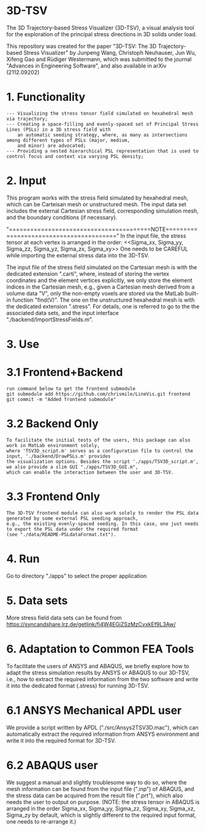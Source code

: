 # 3D-TSV
The 3D Trajectory-based Stress Visualizer (3D-TSV), a visual analysis tool for the exploration 
of the principal stress directions in 3D solids under load.

This repository was created for the paper "3D-TSV: The 3D Trajectory-based Stress Visualizer" 
	by Junpeng Wang, Christoph Neuhauser, Jun Wu, Xifeng Gao and Rüdiger Westermann, 
which was submitted to the journal "Advances in Engineering Software", and also available in arXiv (2112.09202)

# 1. Functionality
	--- Visualizing the stress tensor field simulated on hexahedral mesh via trajectory;
	---	Creating a space-filling and evenly-spaced set of Principal Stress Lines (PSLs) in a 3D stress field with 
		an automatic seeding strategy, where, as many as intersections among different types of PSLs (major, medium, 
		and minor) are advocated;
	--- Providing a nested hierarchical PSL representation that is used to control focus and context via varying PSL density;

# 2. Input
This program works with the stress field simulated by hexahedral mesh, which can be Carteisan mesh or unstructured mesh. The 
input data set includes the external Cartesian stress field, corresponding simulation mesh, and the boundary conditions (if necessary). 

"========================================NOTE========================================"
In the input file, the stress tensor at each vertex is arranged in the order: 
	<<Sigma_xx, Sigma_yy, Sigma_zz, Sigma_yz, Sigma_zx, Sigma_xy>>
One needs to be CAREFUL while importing the external stress data into the 3D-TSV.

The input file of the stress field simulated on the Cartesian mesh is with the dedicated extension ".carti", 
where, instead of storing the vertex coordinates and the element vertices explicitly, we only store the element indices
in the Cartesian mesh, e.g., given a Cartesian mesh derived from a volume data "V", only the non-empty voxels are stored via
the MatLab built-in function "find(V)". The one on the unstructured hexahedral mesh is with the dedicated extension ".stress". 
For details, one is referred to go to the the associated data sets, and the input interface "./backend/ImportStressFields.m".

# 3. Use
# 3.1 Frontend+Backend
	run command below to get the frontend submodule
	git submodule add https://github.com/chrismile/LineVis.git frontend git commit -m "Added frontend submodule"
# 3.2 Backend Only
	To facilitate the initial tests of the users, this package can also work in MatLab environment solely, 
	where 'TSV3D_script.m' serves as a configuration file to control the input, './backend/DrawPSLs.m' provides 
	the visualization options. Besides the script './apps/TSV3D_script.m', we also provide a slim GUI "./apps/TSV3D_GUI.m", 
	which can enable the interaction between the user and 3D-TSV.
# 3.3 Frontend Only
	The 3D-TSV frontend module can also work solely to render the PSL data generated by some external PSL seeding approach,
	e.g., the existing evenly-spaced seeding. In this case, one just needs to export the PSL data under the required format
	(see "./data/README-PSLdataFormat.txt").

# 4. Run
Go to directory "./apps" to select the proper application

# 5. Data sets
More stress field data sets can be found from	https://syncandshare.lrz.de/getlink/fi4W4EGjZSzMzCvxkEf9L3Aw/
	
# 6. Adaptation to Common FEA Tools
To facilitate the users of ANSYS and ABAQUS, we briefly explore how to adapt the stress simulation results by ANSYS or ABAQUS 
to our 3D-TSV, i.e., how to extract the required information from the two software and write it into the dedicated 
format (.stress) for running 3D-TSV.
# 6.1 ANSYS Mechanical APDL user
We provide a script written by APDL ("./src/Ansys2TSV3D.mac"), which can automatically extract the required 
information from ANSYS environment and write it into the required format for 3D-TSV.
# 6.2 ABAQUS user
We suggest a manual and slightly troublesome way to do so, where the mesh information can be found from the input 
file (".inp") of ABAQUS, and the stress data can be acquired from the result file (".prt"), which also needs the user 
to output on purpose. 
(NOTE: the stress tensor in ABAQUS is arranged in the order Sigma_xx, Sigma_yy, Sigma_zz, Sigma_xy, Sigma_xz, Sigma_zy by default,
which is slightly different to the required input format, one needs to re-arrange it.)
